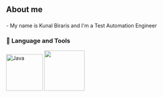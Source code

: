###

<h2 align="left">About me</h2>
<link href= "//#" rel= "stylesheet" >

###

<p align="left">- My name is Kunal Biraris and I'm a Test Automation Engineer</p>

### 🔧 Language and Tools


<p align="left">
  <img src="https://github.com/birariskunalqa/birariskunalqa/assets/151542340/d7be4c3c-a680-479a-b9dd-c75ad8631e46" alt="Java" width="100"/>
  <img src="https://github.com/birariskunalqa/birariskunalqa/assets/151542340/5ee3acf8-b703-4839-80c7-ed896af2ff53" width="110"/>
</p>
